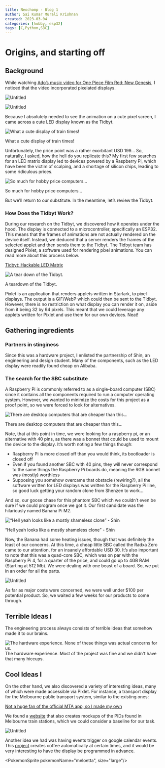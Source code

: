 ```yaml
---
title: Neochomp - Blog 1
author: Sai Kumar Murali Krishnan 
created: 2023-03-04
categories: [hobby, esp32]
tags: [C,Python,SBC]
---
```



<script>
import PokemonSprite from '$lib/components/pkmn/pokemon.svelte'
import Sprite from '$lib/components/pkmn/sprite.svelte'
import Framed from '$lib/components/pkmn/frame.svelte'
</script>

# Origins, and starting off

## Background

While watching [Ado’s music video for One Piece Film Red: New Genesis](https://www.youtube.com/watch?v=1FliVTcX8bQ), I noticed that the video incorporated pixelated displays.

![Untitled](/assets/neochomp/blog-1/ado.png)

![Untitled](/assets/neochomp/blog-1/newgenesis.png)

Because I absolutely needed to see the animation on a cute pixel screen, I came across a cute LED display known as the Tidbyt.

![What a cute display of train times!](/assets/neochomp/blog-1/train_1.jpeg)

What a cute display of train times!

Unfortunately, the price point was a rather exorbitant USD 199… So, naturally, I asked, how the hell do you replicate this? My first few searches for an LED matrix display led to devices powered by a Raspberry Pi, which have been the victim of scalping, and a shortage of silicon chips, leading to some ridiculous prices.

![So much for hobby price computers…](/assets/neochomp/blog-1/pricey.png)

So much for hobby price computers…

But we’ll return to our substitute. In the meantime, let’s review the Tidbyt.

### How Does the Tidbyt Work?

During our research on the Tidbyt, we discovered how it operates under the hood. The display is connected to a microcontroller, specifically an ESP32. This means that the frames of animations are not actually rendered on the device itself. Instead, we deduced that a server renders the frames of the selected applet and then sends them to the Tidbyt. The Tidbyt team has designed Pixlet, a software used for rendering pixel animations. You can read more about this process below.

[Tidbyt: Hackable LED Matrix](https://hackaday.io/project/169732-tidbyt-hackable-led-matrix)

![A tear down of the Tidbyt.](/assets/neochomp/blog-1/teardown.png)

A teardown of the Tidbyt.

Pixlet is an application that renders applets written in Starlark, to pixel displays. The output is a GIF/WebP which could then be sent to the Tidbyt. However, there is no restriction on what display you can render it on, aside from it being 32 by 64 pixels. This meant that we could leverage any applets written for Pixlet and use them for our own devices. Neat!

## Gathering ingredients

### Partners in stinginess

Since this was a hardware project, I enlisted the partnership of Shin, an engineering and design student. Many of the components, such as the LED display were readily found cheap on Alibaba.

### The search for the SBC substitute

A Raspberry Pi is commonly referred to as a single-board computer (SBC) since it contains all the components required to run a computer operating system. However, we wanted to minimize the costs for this project as a proof point, so we were forced to look for alternatives.

![There are desktop computers that are cheaper than this…](/assets/neochomp/blog-1/rpi.png)

There are desktop computers that are cheaper than this…

Note, that at this point in time, we were looking for a raspberry pi, or an alternative with 40 pins, as there was a bonnet that could be used to mount the device to the display. It’s worth noting a few things though:

- Raspberry Pi is more closed off than you would think, its bootloader is closed off
- Even if you found another SBC with 40 pins, they will never correspond to the same things the Raspberry Pi boards do, meaning the RGB bonnet was (mostly) worthless
- Supposing you somehow overcame that obstacle (rewiring?), all the software written for LED displays was written for the Raspberry Pi line, so good luck getting your random clone from Shenzen to work…

And so, our goose chase for this phantom SBC which we couldn’t even be sure if we could program once we got it. Our first candidate was the hilariously named Banana Pi M2.

![“Hell yeah looks like a mostly shameless clone” - Shin](/assets/neochomp/blog-1/banana.png)

<Framed>
“Hell yeah looks like a mostly shameless clone” - Shin
</Framed>


Now, the Banana had some heating issues, though that was definitely the least of our concerns. At this time, a cheap little SBC called the Radxa Zero came to our attention, for an insanely affordable USD 30. It’s also important to note that this was a quad-core SBC, which was on par with the Raspberry Pi 4, for a quarter of the price, and could go up to 4GB RAM (Starting at 512 Mb). We were dealing with one beast of a board. So, we put in an order for all the parts.

![Untitled](/assets/neochomp/blog-1/total.png)

As far as major costs were concerned, we were well under $100 per potential product. So, we waited a few weeks for our products to come through.

## Terrible Ideas I

The engineering process always consists of terrible ideas that somehow made it to our brains.

![The hardware experience. None of these things was actual concerns for us.](/assets/neochomp/blog-1/experience.png)
<Framed>
The hardware experience. Most of the project was fine and we didn't have that many hiccups.
</Framed>

## Cool Ideas I

On the other hand, we also discovered a variety of interesting ideas, many of which were made accessible via Pixlet. For instance, a transport display for the Melbourne public transport system, similar to the existing ones:

[Not a huge fan of the official MTA app, so I made my own](https://www.reddit.com/r/TIDBYT/comments/u1gtok/not_a_huge_fan_of_the_official_mta_app_so_i_made/)

We found a [website](https://vic.transportsg.me/mockups) that also creates mockups of the PIDs found in Melbourne train stations, which we could consider a baseline for our task.

![Untitled](/assets/neochomp/blog-1/ptv.png)

Another idea we had was having events trigger on google calendar events. This [project](https://www.youtube.com/watch?v=BIGsW0TYSuU&ab_channel=VEEBProjects) creates coffee automatically at certain times, and it would be very interesting to have the display be programmed in advance.


<PokemonSprite pokemonName="meloetta", size="large"/>
